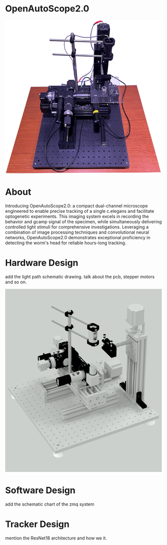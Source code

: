 # OpenAutoScope2.0

<p align="center">
  <img src="images/images/OpenAutoScope.png" alt="Image" width="595" height="495">
</p>

# About

Introducing OpenAutoScope2.0: a compact dual-channel microscope engineered to enable precise tracking of a single c.elegans and facilitate optogenetic experiments. This imaging system excels in recording the behavior and gcamp signal of the specimen, while simultaneously delivering controlled light stimuli for comprehensive investigations. Leveraging a combination of image processing techniques and convolutional neural networks, OpenAutoScope2.0 demonstrates exceptional proficiency in detecting the worm's head for reliable hours-long tracking.

# Hardware Design
add the light path schematic drawing. talk about the pcb, stepper motors and so on.

<p align="left">
  <img src="images/images/OpenAutoScope_AutoCAD.png" alt="Image" width="564" height="589">
</p>

# Software Design
add the schematic chart of the zmq system

# Tracker Design 
mention the ResNet18 architecture and how we it. 
